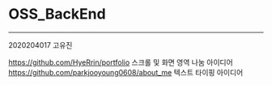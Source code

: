 # OSS_BackEnd
-----

2020204017 고유진<br>

https://github.com/HyeRrin/portfolio   스크롤 및 화면 영역 나눔 아이디어<br>
https://github.com/parkjooyoung0608/about_me  텍스트 타이핑 아이디어 <br>
